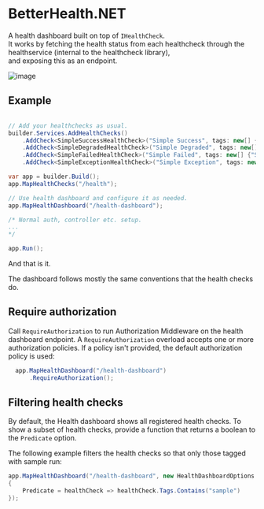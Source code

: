 # BetterHealth.NET
A health dashboard built on top of `IHealthCheck`.  
It works by fetching the health status from each healthcheck through the healthservice (internal to the healthcheck library),  
and exposing this as an endpoint.

![image](https://github.com/user-attachments/assets/db688134-e2d8-495e-a208-a906ca2c7c5a)
 
## Example
```csharp

// Add your healthchecks as usual. 
builder.Services.AddHealthChecks()
    .AddCheck<SimpleSuccessHealthCheck>("Simple Success", tags: new[] {"Simple", "Success"})
    .AddCheck<SimpleDegradedHealthCheck>("Simple Degraded", tags: new[] {"Simple", "Degraded"})
    .AddCheck<SimpleFailedHealthCheck>("Simple Failed", tags: new[] {"Simple", "Failed"})
    .AddCheck<SimpleExceptionHealthCheck>("Simple Exception", tags: new[] {"Simple", "Exception"});

var app = builder.Build();
app.MapHealthChecks("/health");

// Use health dashboard and configure it as needed.
app.MapHealthDashboard("/health-dashboard");

/* Normal auth, controller etc. setup.
...
*/

app.Run();
```

And that is it.

The dashboard follows mostly the same conventions that the health checks do.

## Require authorization
Call `RequireAuthorization` to run Authorization Middleware on the health dashboard endpoint. A `RequireAuthorization` overload accepts one or more authorization policies. 
If a policy isn't provided, the default authorization policy is used:

```csharp
  app.MapHealthDashboard("/health-dashboard")
      .RequireAuthorization();
```
## Filtering health checks
By default, the Health dashboard shows all registered health checks.
To show a subset of health checks, provide a function that returns a boolean to the `Predicate` option.

The following example filters the health checks so that only those tagged with sample run:
```csharp
app.MapHealthDashboard("/health-dashboard", new HealthDashboardOptions
{
    Predicate = healthCheck => healthCheck.Tags.Contains("sample")
});
```
